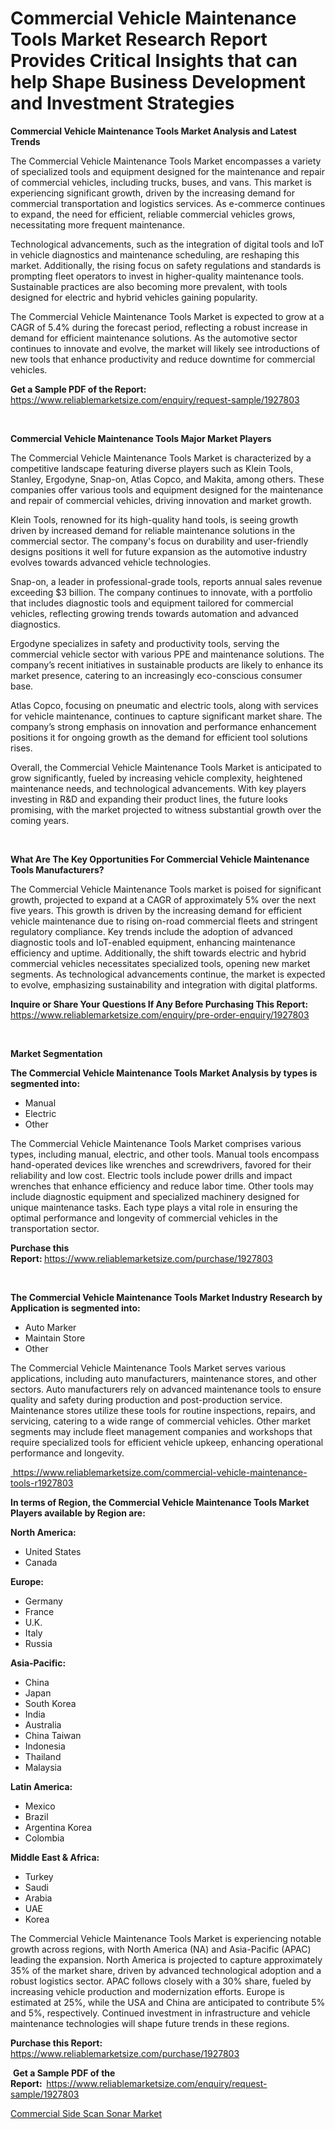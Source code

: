 <p><h1>Commercial Vehicle Maintenance Tools Market Research Report Provides Critical Insights that can help Shape Business Development and Investment Strategies</h1></p><p><strong>Commercial Vehicle Maintenance Tools Market Analysis and Latest Trends</strong></p>
<p><p>The Commercial Vehicle Maintenance Tools Market encompasses a variety of specialized tools and equipment designed for the maintenance and repair of commercial vehicles, including trucks, buses, and vans. This market is experiencing significant growth, driven by the increasing demand for commercial transportation and logistics services. As e-commerce continues to expand, the need for efficient, reliable commercial vehicles grows, necessitating more frequent maintenance.</p><p>Technological advancements, such as the integration of digital tools and IoT in vehicle diagnostics and maintenance scheduling, are reshaping this market. Additionally, the rising focus on safety regulations and standards is prompting fleet operators to invest in higher-quality maintenance tools. Sustainable practices are also becoming more prevalent, with tools designed for electric and hybrid vehicles gaining popularity.</p><p>The Commercial Vehicle Maintenance Tools Market is expected to grow at a CAGR of 5.4% during the forecast period, reflecting a robust increase in demand for efficient maintenance solutions. As the automotive sector continues to innovate and evolve, the market will likely see introductions of new tools that enhance productivity and reduce downtime for commercial vehicles.</p></p>
<p><strong>Get a Sample PDF of the Report:&nbsp;</strong> <a href="https://www.reliablemarketsize.com/enquiry/request-sample/1927803?utm_campaign=2457&utm_medium=2&utm_source=Github&utm_content=ia&utm_term=28032025&utm_id=commercial-vehicle-maintenance-tools">https://www.reliablemarketsize.com/enquiry/request-sample/1927803</a></p>
<p>&nbsp;</p>
<p><strong>Commercial Vehicle Maintenance Tools Major Market Players</strong></p>
<p><p>The Commercial Vehicle Maintenance Tools Market is characterized by a competitive landscape featuring diverse players such as Klein Tools, Stanley, Ergodyne, Snap-on, Atlas Copco, and Makita, among others. These companies offer various tools and equipment designed for the maintenance and repair of commercial vehicles, driving innovation and market growth.</p><p>Klein Tools, renowned for its high-quality hand tools, is seeing growth driven by increased demand for reliable maintenance solutions in the commercial sector. The company's focus on durability and user-friendly designs positions it well for future expansion as the automotive industry evolves towards advanced vehicle technologies.</p><p>Snap-on, a leader in professional-grade tools, reports annual sales revenue exceeding $3 billion. The company continues to innovate, with a portfolio that includes diagnostic tools and equipment tailored for commercial vehicles, reflecting growing trends towards automation and advanced diagnostics.</p><p>Ergodyne specializes in safety and productivity tools, serving the commercial vehicle sector with various PPE and maintenance solutions. The company’s recent initiatives in sustainable products are likely to enhance its market presence, catering to an increasingly eco-conscious consumer base.</p><p>Atlas Copco, focusing on pneumatic and electric tools, along with services for vehicle maintenance, continues to capture significant market share. The company’s strong emphasis on innovation and performance enhancement positions it for ongoing growth as the demand for efficient tool solutions rises.</p><p>Overall, the Commercial Vehicle Maintenance Tools Market is anticipated to grow significantly, fueled by increasing vehicle complexity, heightened maintenance needs, and technological advancements. With key players investing in R&D and expanding their product lines, the future looks promising, with the market projected to witness substantial growth over the coming years.</p></p>
<p>&nbsp;</p>
<p><strong>What Are The Key Opportunities For Commercial Vehicle Maintenance Tools Manufacturers?</strong></p>
<p><p>The Commercial Vehicle Maintenance Tools market is poised for significant growth, projected to expand at a CAGR of approximately 5% over the next five years. This growth is driven by the increasing demand for efficient vehicle maintenance due to rising on-road commercial fleets and stringent regulatory compliance. Key trends include the adoption of advanced diagnostic tools and IoT-enabled equipment, enhancing maintenance efficiency and uptime. Additionally, the shift towards electric and hybrid commercial vehicles necessitates specialized tools, opening new market segments. As technological advancements continue, the market is expected to evolve, emphasizing sustainability and integration with digital platforms.</p></p>
<p><strong>Inquire or Share Your Questions If Any Before Purchasing This Report:</strong> <a href="https://www.reliablemarketsize.com/enquiry/pre-order-enquiry/1927803?utm_campaign=2457&utm_medium=2&utm_source=Github&utm_content=ia&utm_term=28032025&utm_id=commercial-vehicle-maintenance-tools">https://www.reliablemarketsize.com/enquiry/pre-order-enquiry/1927803</a></p>
<p>&nbsp;</p>
<p><strong>Market Segmentation</strong></p>
<p><strong>The Commercial Vehicle Maintenance Tools Market Analysis by types is segmented into:</strong></p>
<p><ul><li>Manual</li><li>Electric</li><li>Other</li></ul></p>
<p><p>The Commercial Vehicle Maintenance Tools Market comprises various types, including manual, electric, and other tools. Manual tools encompass hand-operated devices like wrenches and screwdrivers, favored for their reliability and low cost. Electric tools include power drills and impact wrenches that enhance efficiency and reduce labor time. Other tools may include diagnostic equipment and specialized machinery designed for unique maintenance tasks. Each type plays a vital role in ensuring the optimal performance and longevity of commercial vehicles in the transportation sector.</p></p>
<p><strong>Purchase this Report:&nbsp;</strong><a href="https://www.reliablemarketsize.com/purchase/1927803?utm_campaign=2457&utm_medium=2&utm_source=Github&utm_content=ia&utm_term=28032025&utm_id=commercial-vehicle-maintenance-tools">https://www.reliablemarketsize.com/purchase/1927803</a></p>
<p>&nbsp;</p>
<p><strong>The Commercial Vehicle Maintenance Tools Market Industry Research by Application is segmented into:</strong></p>
<p><ul><li>Auto Marker</li><li>Maintain Store</li><li>Other</li></ul></p>
<p><p>The Commercial Vehicle Maintenance Tools Market serves various applications, including auto manufacturers, maintenance stores, and other sectors. Auto manufacturers rely on advanced maintenance tools to ensure quality and safety during production and post-production service. Maintenance stores utilize these tools for routine inspections, repairs, and servicing, catering to a wide range of commercial vehicles. Other market segments may include fleet management companies and workshops that require specialized tools for efficient vehicle upkeep, enhancing operational performance and longevity.</p></p>
<p><a href="https://www.reliablemarketsize.com/commercial-vehicle-maintenance-tools-r1927803?utm_campaign=2457&utm_medium=2&utm_source=Github&utm_content=ia&utm_term=28032025&utm_id=commercial-vehicle-maintenance-tools">&nbsp;https://www.reliablemarketsize.com/commercial-vehicle-maintenance-tools-r1927803</a></p>
<p><strong>In terms of Region, the Commercial Vehicle Maintenance Tools Market Players available by Region are:</strong></p>
<p>
    <p> <strong> North America: </strong>
        <ul>
            <li>United States</li>
            <li>Canada</li>
        </ul>
        </p> 
    <p> <strong> Europe: </strong>
        <ul>
            <li>Germany</li>
            <li>France</li>
            <li>U.K.</li>
            <li>Italy</li>
            <li>Russia</li>
        </ul>
        </p> 
    <p> <strong> Asia-Pacific: </strong>
        <ul>
            <li>China</li>
            <li>Japan</li>
            <li>South Korea</li>
            <li>India</li>
            <li>Australia</li>
            <li>China Taiwan</li>
            <li>Indonesia</li>
            <li>Thailand</li>
            <li>Malaysia</li>
        </ul>
        </p> 
    <p> <strong> Latin America: </strong>
        <ul>
            <li>Mexico</li>
            <li>Brazil</li>
            <li>Argentina Korea</li>
            <li>Colombia</li>
        </ul>
        </p> 
    <p> <strong> Middle East & Africa: </strong>
        <ul>
            <li>Turkey</li>
            <li>Saudi</li>
            <li>Arabia</li>
            <li>UAE</li>
            <li>Korea</li>
        </ul>
    </p>
    </p>
<p><p>The Commercial Vehicle Maintenance Tools Market is experiencing notable growth across regions, with North America (NA) and Asia-Pacific (APAC) leading the expansion. North America is projected to capture approximately 35% of the market share, driven by advanced technological adoption and a robust logistics sector. APAC follows closely with a 30% share, fueled by increasing vehicle production and modernization efforts. Europe is estimated at 25%, while the USA and China are anticipated to contribute 5% and 5%, respectively. Continued investment in infrastructure and vehicle maintenance technologies will shape future trends in these regions.</p></p>
<p><strong>Purchase this Report: </strong><a href="https://www.reliablemarketsize.com/purchase/1927803?utm_campaign=2457&utm_medium=2&utm_source=Github&utm_content=ia&utm_term=28032025&utm_id=commercial-vehicle-maintenance-tools">https://www.reliablemarketsize.com/purchase/1927803</a></p>
<p>&nbsp;<strong>Get a Sample PDF of the Report:&nbsp;&nbsp;</strong><a href="https://www.reliablemarketsize.com/enquiry/request-sample/1927803?utm_campaign=2457&utm_medium=2&utm_source=Github&utm_content=ia&utm_term=28032025&utm_id=commercial-vehicle-maintenance-tools">https://www.reliablemarketsize.com/enquiry/request-sample/1927803</a></p>
<p><strong></strong></p>
<p><p><a href="https://github.com/cheryjhonson/Market-Research-Report-List-1/blob/main/commercial-side-scan-sonar-market.md?utm_campaign=2457&utm_medium=2&utm_source=Github&utm_content=ia&utm_term=28032025&utm_id=commercial-vehicle-maintenance-tools">Commercial Side Scan Sonar Market</a></p></p>